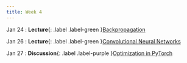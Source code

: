 ```yaml
---
title: Week 4
---
```


Jan 24
: **Lecture**{: .label .label-green }[Backpropagation](#)
  <!-- : [3.1](#), [2.2](#), [2.3](#) -->

Jan 26
: **Lecture**{: .label .label-green }[Convolutional Neural Networks](#)
  <!-- : [Solution](#) -->

Jan 27
: **Discussion**{: .label .label-purple }[Optimization in PyTorch](#)
